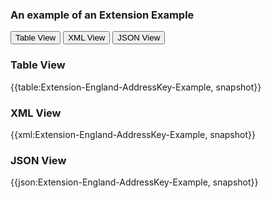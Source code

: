 ### An example of an Extension Example

<nocheck>
<div class="tab">
   <button class="tablinks" onclick="openTab(event, 'Table View')">Table View</button>
   <button class="tablinks active" onclick="openTab(event, 'XML View')">XML View</button>
  <button class="tablinks" onclick="openTab(event, 'JSON View')">JSON View</button>
</div>

<div id="Table View" class="tabcontent">
  <h3>Table View</h3>
{{table:Extension-England-AddressKey-Example, snapshot}}
</div>

<div id="XML View" class="tabcontent" style="display:block">
  <h3>XML View</h3>
{{xml:Extension-England-AddressKey-Example, snapshot}}
</div>

<div id="JSON View" class="tabcontent">
  <h3>JSON View</h3>
{{json:Extension-England-AddressKey-Example, snapshot}}
</div>
</nocheck>

